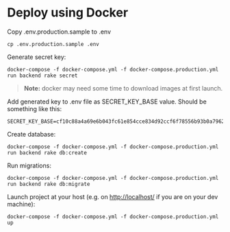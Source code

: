 # Deploy using Docker

Copy .env.production.sample to .env
```
cp .env.production.sample .env
```

Generate secret key:
``` 
docker-compose -f docker-compose.yml -f docker-compose.production.yml run backend rake secret
```
> **Note:** docker may need some time to download images at first launch. 

Add generated key to .env file as SECRET_KEY_BASE value. Should be something like this:
```
SECRET_KEY_BASE=cf10c88a4a69e6b043fc61e854cce834d92ccf6f78556b93b0a7962db6ab36dc9d13dc46fc741a3449c5ea28e0884d3b29b7b21fddca51dd6999e33846c44243
```

Create database:
``` 
docker-compose -f docker-compose.yml -f docker-compose.production.yml run backend rake db:create
```

Run migrations:
``` 
docker-compose -f docker-compose.yml -f docker-compose.production.yml run backend rake db:migrate
```

Launch project at your host (e.g. on [http://localhost/](http://localhost/) if you are on your dev machine):
```
docker-compose -f docker-compose.yml -f docker-compose.production.yml up
```

 
